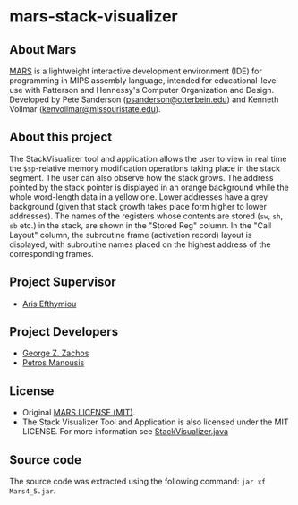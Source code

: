 # mars-stack-visualizer

## About Mars
[MARS](http://courses.missouristate.edu/KenVollmar/mars/) is a lightweight interactive
development environment (IDE) for programming in MIPS assembly language, intended for
educational-level use with Patterson and Hennessy's Computer Organization and Design.
Developed by Pete Sanderson (psanderson@otterbein.edu) and Kenneth Vollmar (kenvollmar@missouristate.edu).

## About this project
The StackVisualizer tool and application allows the user to view in real time the
`$sp`-relative memory modification operations taking place in the stack segment.
The user can also observe how the stack grows. The address pointed by the stack
pointer is displayed in an orange background while the whole word-length data in
a yellow one. Lower addresses have a grey background (given that stack growth takes
place form higher to lower addresses). The names of the registers whose contents
are stored (`sw`, `sh`, `sb` etc.) in the stack, are shown in the "Stored Reg" column.
In the "Call Layout" column, the subroutine frame (activation record) layout is displayed,
with subroutine names placed on the highest address of the corresponding frames.

## Project Supervisor
 - [Aris Efthymiou](https://www.cse.uoi.gr/~efthym)

## Project Developers
 - [George Z. Zachos](https://www.cse.uoi.gr/~gzachos)
 - [Petros Manousis](https://www.cs.uoi.gr/~pmanousi)

## License
 * Original [MARS LICENSE (MIT)](./MARSlicense.txt).
 * The Stack Visualizer Tool and Application is also licensed under the MIT LICENSE. For more information see [StackVisualizer.java](mars/tools/StackVisualizer.java)

## Source code
The source code was extracted using the following command: ```jar xf Mars4_5.jar```.
